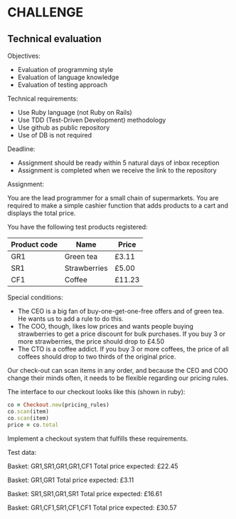 # CHALLENGE

## Technical evaluation

Objectives:

- Evaluation of programming style
- Evaluation of language knowledge
- Evaluation of testing approach

Technical requirements:

- Use Ruby language (not Ruby on Rails)
- Use TDD (Test-Driven Development) methodology
- Use github as public repository
- Use of DB is not required

Deadline:

- Assignment should be ready within 5 natural days of inbox reception
- Assignment is completed when we receive the link to the repository

Assignment:

You are the lead programmer for a small chain of supermarkets. You are required to make a simple cashier function that adds products to a cart and displays the total price.

You have the following test products registered:

| Product code | Name | Price |
| --- | --- | --- |
| GR1 | Green tea | £3.11 |
| SR1 | Strawberries | £5.00 |
| CF1 | Coffee | £11.23 |

Special conditions:

- The CEO is a big fan of buy-one-get-one-free offers and of green tea. He wants us to add a rule to do this.
- The COO, though, likes low prices and wants people buying strawberries to get a price discount for bulk purchases. If you buy 3 or more strawberries, the price should drop to £4.50
- The CTO is a coffee addict. If you buy 3 or more coffees, the price of all coffees should drop to two thirds of the original price.

Our check-out can scan items in any order, and because the CEO and COO change their minds often, it needs to be flexible regarding our pricing rules.

The interface to our checkout looks like this (shown in ruby):

```ruby
co = Checkout.new(pricing_rules)
co.scan(item)
co.scan(item)
price = co.total
```

Implement a checkout system that fulfills these requirements.

Test data:

Basket: GR1,SR1,GR1,GR1,CF1
Total price expected: £22.45

Basket: GR1,GR1
Total price expected: £3.11

Basket: SR1,SR1,GR1,SR1
Total price expected: £16.61

Basket: GR1,CF1,SR1,CF1,CF1
Total price expected: £30.57
